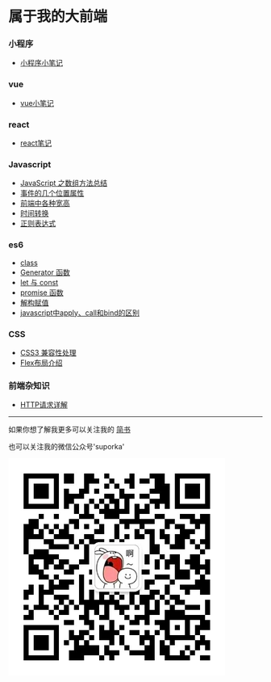 # 属于我的大前端

### 小程序
* [小程序小笔记](https://github.com/zxpsuper/note/blob/master/%E5%B0%8F%E7%A8%8B%E5%BA%8F/%E5%B0%8F%E7%A8%8B%E5%BA%8F%E7%AC%94%E8%AE%B0.md)

### vue
* [vue小笔记](https://github.com/zxpsuper/note/blob/master/vue/vue%E5%B0%8F%E7%AC%94%E8%AE%B0.md)

### react
* [react笔记](https://github.com/zxpsuper/note/blob/master/react/react%E7%AC%94%E8%AE%B0.md)

### Javascript
* [JavaScript 之数组方法总结](https://github.com/zxpsuper/note/blob/master/js/JavaScript%20%E4%B9%8B%E6%95%B0%E7%BB%84%E6%96%B9%E6%B3%95%E6%80%BB%E7%BB%93.md)
* [事件的几个位置属性](https://github.com/zxpsuper/note/blob/master/js/%E4%BA%8B%E4%BB%B6%E7%9A%84%E5%87%A0%E4%B8%AA%E4%BD%8D%E7%BD%AE%E5%B1%9E%E6%80%A7.md)
* [前端中各种宽高](https://github.com/zxpsuper/note/blob/master/js/%E5%89%8D%E7%AB%AF%E4%B8%AD%E5%90%84%E7%A7%8D%E5%AE%BD%E9%AB%98.md)
* [时间转换](https://github.com/zxpsuper/note/blob/master/js/%E6%97%B6%E9%97%B4%E8%BD%AC%E6%8D%A2.md)
* [正则表达式](https://github.com/zxpsuper/note/blob/master/js/%E6%AD%A3%E5%88%99%E8%A1%A8%E8%BE%BE%E5%BC%8F.md)

### es6
* [class](https://github.com/zxpsuper/note/blob/master/es6/class.md)
* [Generator 函数](https://github.com/zxpsuper/note/blob/master/es6/generator%E5%87%BD%E6%95%B0.md)
* [let 与 const](https://github.com/zxpsuper/note/blob/master/es6/let%20%E4%B8%8E%20const.md)
* [promise 函数](https://github.com/zxpsuper/note/edit/master/README.md)
* [解构赋值](https://github.com/zxpsuper/note/blob/master/es6/%E8%A7%A3%E6%9E%84%E8%B5%8B%E5%80%BC.md)
* [javascript中apply、call和bind的区别](https://github.com/zxpsuper/note/blob/master/es6/javascript%E4%B8%ADapply%E3%80%81call%E5%92%8Cbind%E7%9A%84%E5%8C%BA%E5%88%AB.md)

### CSS
* [CSS3 兼容性处理](https://github.com/zxpsuper/note/blob/master/css/CSS3%20%E5%85%BC%E5%AE%B9%E6%80%A7%E5%A4%84%E7%90%86.md)
* [Flex布局介绍](https://github.com/zxpsuper/note/blob/master/css/flex%20%E5%B8%83%E5%B1%80%E4%BB%8B%E7%BB%8D.md)

### 前端杂知识
* [HTTP请求详解](https://github.com/zxpsuper/note/blob/master/HTTP%E8%AF%B7%E6%B1%82%E8%AF%A6%E8%A7%A3.md)

---------------------------------------------------------------------------------------------------------------------------------
如果你想了解我更多可以关注我的 [简书](http://www.jianshu.com/u/ef4f2ba10608)

也可以关注我的微信公众号'suporka'


![小皮咖](https://raw.githubusercontent.com/zxpsuper/picture/master/suporka.jpg)
